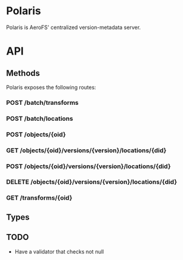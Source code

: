 # Polaris

Polaris is AeroFS' centralized version-metadata server.

# API

## Methods

Polaris exposes the following routes:

### POST   /batch/transforms

### POST   /batch/locations

### POST   /objects/{oid}

### GET    /objects/{oid}/versions/{version}/locations/{did}

### POST   /objects/{oid}/versions/{version}/locations/{did}

### DELETE /objects/{oid}/versions/{version}/locations/{did}

### GET    /transforms/{oid}

## Types

## TODO

* Have a validator that checks not null